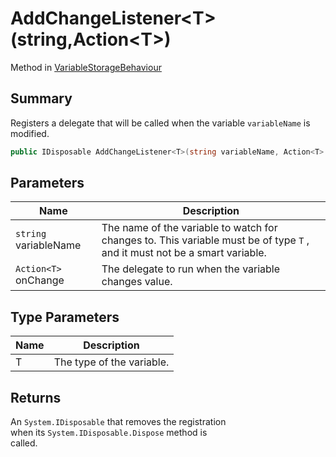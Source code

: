 # AddChangeListener\<T>(string,Action\<T>)

Method in [VariableStorageBehaviour](yarn.unity.variablestoragebehaviour.md)

## Summary

Registers a delegate that will be called when the variable `variableName` is modified.

```csharp
public IDisposable AddChangeListener<T>(string variableName, Action<T> onChange)
```

## Parameters

| Name                  | Description                                                                                                                |
| --------------------- | -------------------------------------------------------------------------------------------------------------------------- |
| `string` variableName | The name of the variable to watch for changes to. This variable must be of type `T` , and it must not be a smart variable. |
| `Action<T>` onChange  | The delegate to run when the variable changes value.                                                                       |

## Type Parameters

| Name | Description               |
| ---- | ------------------------- |
| T    | The type of the variable. |

## Returns

An `System.IDisposable` that removes the registration\
when its `System.IDisposable.Dispose` method is\
called.
